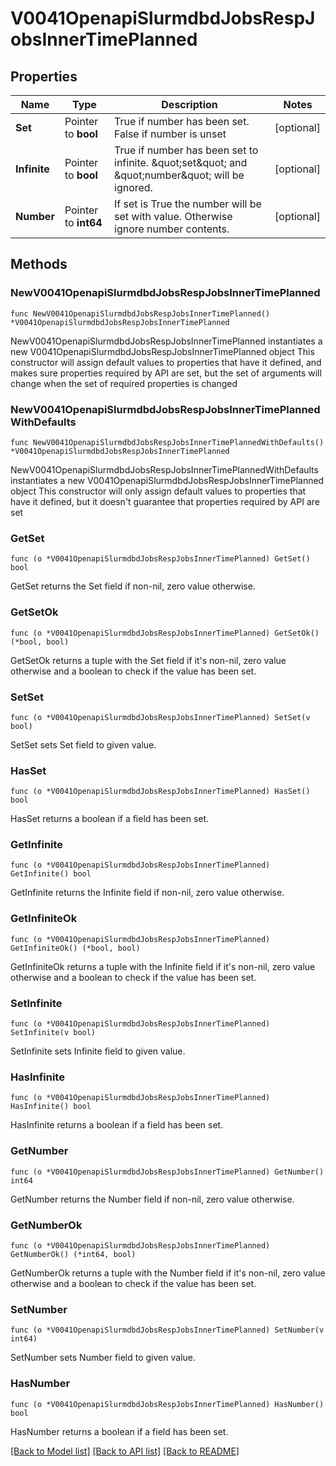 # V0041OpenapiSlurmdbdJobsRespJobsInnerTimePlanned

## Properties

Name | Type | Description | Notes
------------ | ------------- | ------------- | -------------
**Set** | Pointer to **bool** | True if number has been set. False if number is unset | [optional] 
**Infinite** | Pointer to **bool** | True if number has been set to infinite. \&quot;set\&quot; and \&quot;number\&quot; will be ignored. | [optional] 
**Number** | Pointer to **int64** | If set is True the number will be set with value. Otherwise ignore number contents. | [optional] 

## Methods

### NewV0041OpenapiSlurmdbdJobsRespJobsInnerTimePlanned

`func NewV0041OpenapiSlurmdbdJobsRespJobsInnerTimePlanned() *V0041OpenapiSlurmdbdJobsRespJobsInnerTimePlanned`

NewV0041OpenapiSlurmdbdJobsRespJobsInnerTimePlanned instantiates a new V0041OpenapiSlurmdbdJobsRespJobsInnerTimePlanned object
This constructor will assign default values to properties that have it defined,
and makes sure properties required by API are set, but the set of arguments
will change when the set of required properties is changed

### NewV0041OpenapiSlurmdbdJobsRespJobsInnerTimePlannedWithDefaults

`func NewV0041OpenapiSlurmdbdJobsRespJobsInnerTimePlannedWithDefaults() *V0041OpenapiSlurmdbdJobsRespJobsInnerTimePlanned`

NewV0041OpenapiSlurmdbdJobsRespJobsInnerTimePlannedWithDefaults instantiates a new V0041OpenapiSlurmdbdJobsRespJobsInnerTimePlanned object
This constructor will only assign default values to properties that have it defined,
but it doesn't guarantee that properties required by API are set

### GetSet

`func (o *V0041OpenapiSlurmdbdJobsRespJobsInnerTimePlanned) GetSet() bool`

GetSet returns the Set field if non-nil, zero value otherwise.

### GetSetOk

`func (o *V0041OpenapiSlurmdbdJobsRespJobsInnerTimePlanned) GetSetOk() (*bool, bool)`

GetSetOk returns a tuple with the Set field if it's non-nil, zero value otherwise
and a boolean to check if the value has been set.

### SetSet

`func (o *V0041OpenapiSlurmdbdJobsRespJobsInnerTimePlanned) SetSet(v bool)`

SetSet sets Set field to given value.

### HasSet

`func (o *V0041OpenapiSlurmdbdJobsRespJobsInnerTimePlanned) HasSet() bool`

HasSet returns a boolean if a field has been set.

### GetInfinite

`func (o *V0041OpenapiSlurmdbdJobsRespJobsInnerTimePlanned) GetInfinite() bool`

GetInfinite returns the Infinite field if non-nil, zero value otherwise.

### GetInfiniteOk

`func (o *V0041OpenapiSlurmdbdJobsRespJobsInnerTimePlanned) GetInfiniteOk() (*bool, bool)`

GetInfiniteOk returns a tuple with the Infinite field if it's non-nil, zero value otherwise
and a boolean to check if the value has been set.

### SetInfinite

`func (o *V0041OpenapiSlurmdbdJobsRespJobsInnerTimePlanned) SetInfinite(v bool)`

SetInfinite sets Infinite field to given value.

### HasInfinite

`func (o *V0041OpenapiSlurmdbdJobsRespJobsInnerTimePlanned) HasInfinite() bool`

HasInfinite returns a boolean if a field has been set.

### GetNumber

`func (o *V0041OpenapiSlurmdbdJobsRespJobsInnerTimePlanned) GetNumber() int64`

GetNumber returns the Number field if non-nil, zero value otherwise.

### GetNumberOk

`func (o *V0041OpenapiSlurmdbdJobsRespJobsInnerTimePlanned) GetNumberOk() (*int64, bool)`

GetNumberOk returns a tuple with the Number field if it's non-nil, zero value otherwise
and a boolean to check if the value has been set.

### SetNumber

`func (o *V0041OpenapiSlurmdbdJobsRespJobsInnerTimePlanned) SetNumber(v int64)`

SetNumber sets Number field to given value.

### HasNumber

`func (o *V0041OpenapiSlurmdbdJobsRespJobsInnerTimePlanned) HasNumber() bool`

HasNumber returns a boolean if a field has been set.


[[Back to Model list]](../README.md#documentation-for-models) [[Back to API list]](../README.md#documentation-for-api-endpoints) [[Back to README]](../README.md)


